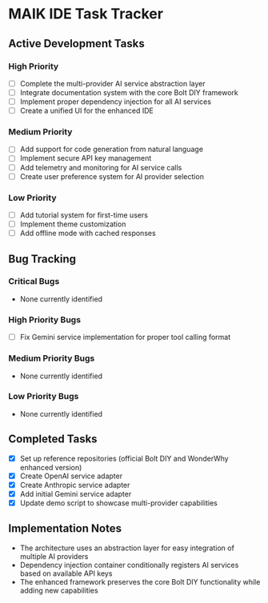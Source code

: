 # MAIK IDE Task Tracker

## Active Development Tasks

### High Priority
- [ ] Complete the multi-provider AI service abstraction layer
- [ ] Integrate documentation system with the core Bolt DIY framework
- [ ] Implement proper dependency injection for all AI services
- [ ] Create a unified UI for the enhanced IDE

### Medium Priority
- [ ] Add support for code generation from natural language
- [ ] Implement secure API key management
- [ ] Add telemetry and monitoring for AI service calls
- [ ] Create user preference system for AI provider selection

### Low Priority
- [ ] Add tutorial system for first-time users
- [ ] Implement theme customization
- [ ] Add offline mode with cached responses

## Bug Tracking

### Critical Bugs
- None currently identified

### High Priority Bugs
- [ ] Fix Gemini service implementation for proper tool calling format

### Medium Priority Bugs
- None currently identified

### Low Priority Bugs
- None currently identified

## Completed Tasks
- [x] Set up reference repositories (official Bolt DIY and WonderWhy enhanced version)
- [x] Create OpenAI service adapter
- [x] Create Anthropic service adapter
- [x] Add initial Gemini service adapter
- [x] Update demo script to showcase multi-provider capabilities

## Implementation Notes
- The architecture uses an abstraction layer for easy integration of multiple AI providers
- Dependency injection container conditionally registers AI services based on available API keys
- The enhanced framework preserves the core Bolt DIY functionality while adding new capabilities
